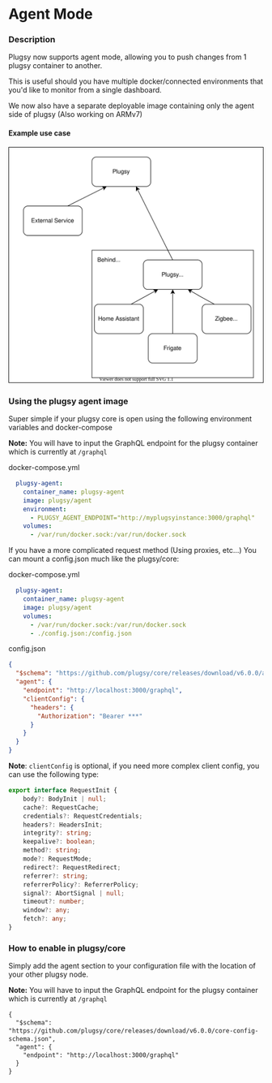 # Agent Mode
### Description

Plugsy now supports agent mode, allowing you to push changes from 1 plugsy container to another. 

This is useful should you have multiple docker/connected environments that you'd like to monitor from a single dashboard.

We now also have a separate deployable image containing only the agent side of plugsy (Also working on ARMv7) 


#### Example use case

![Plugsy Agent Mode Use Case](images/agent-mode.svg)

### Using the plugsy agent image

Super simple if your plugsy core is open using the following environment variables and docker-compose

**Note:** You will have to input the GraphQL endpoint for the plugsy container which is currently at `/graphql`

docker-compose.yml
```yml
  plugsy-agent:
    container_name: plugsy-agent
    image: plugsy/agent
    environment:
      - PLUGSY_AGENT_ENDPOINT="http://myplugsyinstance:3000/graphql"
    volumes:
      - /var/run/docker.sock:/var/run/docker.sock
```

If you have a more complicated request method (Using proxies, etc...)
You can mount a config.json much like the plugsy/core:

docker-compose.yml
```yml
  plugsy-agent:
    container_name: plugsy-agent
    image: plugsy/agent
    volumes:
      - /var/run/docker.sock:/var/run/docker.sock
      - ./config.json:/config.json
```

config.json
```json
{
  "$schema": "https://github.com/plugsy/core/releases/download/v6.0.0/agent-config-schema.json",
  "agent": {
    "endpoint": "http://localhost:3000/graphql",
    "clientConfig": {
      "headers": {
        "Authorization": "Bearer ***"
      }
    }
  }
}
```

**Note**: `clientConfig` is optional, if you need more complex client config, you can use the following type:

```ts
export interface RequestInit {
    body?: BodyInit | null;
    cache?: RequestCache;
    credentials?: RequestCredentials;
    headers?: HeadersInit;
    integrity?: string;
    keepalive?: boolean;
    method?: string;
    mode?: RequestMode;
    redirect?: RequestRedirect;
    referrer?: string;
    referrerPolicy?: ReferrerPolicy;
    signal?: AbortSignal | null;
    timeout?: number;
    window?: any;
    fetch?: any;
}
```

### How to enable in plugsy/core

Simply add the agent section to your configuration file with the location of your other plugsy node.

**Note:** You will have to input the GraphQL endpoint for the plugsy container which is currently at `/graphql`

```jsonc
{
  "$schema": "https://github.com/plugsy/core/releases/download/v6.0.0/core-config-schema.json",
  "agent": {
    "endpoint": "http://localhost:3000/graphql"
  }
}
```


